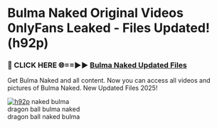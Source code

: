 # Bulma Naked Original Videos 0nlyFans Leaked - Files Updated! (h92p)

<h3>🔴 CLICK HERE 🌐==►► <a href="https://tinyurl.com/up5wt9bj" rel="nofollow">Bulma Naked Updated Files</a></h3>

Get Bulma Naked and all content. Now you can access all videos and pictures of Bulma Naked. New Updated Files 2025!

[![h92p](https://i.imgur.com/ABiUzMV.gif)](https://tinyurl.com/up5wt9bj)
naked bulma<br>
dragon ball bulma naked<br>
dragon ball naked bulma